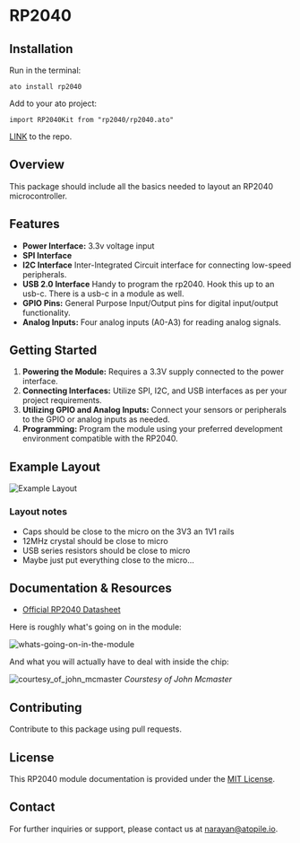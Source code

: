 # RP2040

## Installation
Run in the terminal:

```ato install rp2040```

Add to your ato project:

```import RP2040Kit from "rp2040/rp2040.ato"```

[LINK](https://gitlab.atopile.io/packages/RP2040) to the repo.

## Overview

This package should include all the basics needed to layout an RP2040 microcontroller.

## Features

- **Power Interface:** 3.3v voltage input
- **SPI Interface**
- **I2C Interface** Inter-Integrated Circuit interface for connecting low-speed peripherals.
- **USB 2.0 Interface** Handy to program the rp2040. Hook this up to an usb-c. There is a usb-c in a module as well.
- **GPIO Pins:** General Purpose Input/Output pins for digital input/output functionality.
- **Analog Inputs:** Four analog inputs (A0-A3) for reading analog signals.

## Getting Started

1. **Powering the Module:** Requires a 3.3V supply connected to the power interface.
2. **Connecting Interfaces:** Utilize SPI, I2C, and USB interfaces as per your project requirements.
3. **Utilizing GPIO and Analog Inputs:** Connect your sensors or peripherals to the GPIO or analog inputs as needed.
4. **Programming:** Program the module using your preferred development environment compatible with the RP2040.

## Example Layout

![Example Layout](docs/layout-example.png)

### Layout notes
- Caps should be close to the micro on the 3V3 an 1V1 rails
- 12MHz crystal should be close to micro
- USB series resistors should be close to micro
- Maybe just put everything close to the micro...

## Documentation & Resources

- [Official RP2040 Datasheet](https://datasheets.raspberrypi.com/rp2040/hardware-design-with-rp2040.pdf)

Here is roughly what's going on in the module:

![whats-going-on-in-the-module](docs/rp2040Kit.png)

And what you will actually have to deal with inside the chip:

![courtesy_of_john_mcmaster](https://siliconpr0n.org/map/raspberry-pi/rp2-b0/single/raspberry-pi_rp2-b0_mcmaster_s1-9_vc60x.jpg)
*Courstesy of John Mcmaster*

## Contributing

Contribute to this package using pull requests.

## License

This RP2040 module documentation is provided under the [MIT License](https://opensource.org/license/mit/).

## Contact

For further inquiries or support, please contact us at [narayan@atopile.io](mailto:email@example.com).

